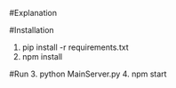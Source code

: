 #Explanation

#Installation
1. pip install -r requirements.txt
2. npm install

#Run
3. python MainServer.py
4. npm start